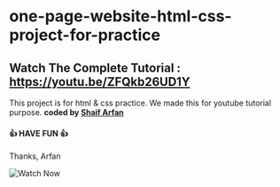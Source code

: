 # one-page-website-html-css-project-for-practice
## Watch The Complete Tutorial : https://youtu.be/ZFQkb26UD1Y


This project is for html &amp; css practice. We made this for youtube tutorial purpose.
<b>coded by [Shaif Arfan](https://github.com/shaifarfan)</b>
#### 👍 HAVE FUN 👍
Thanks, Arfan


![Watch Now](./img/Design.jpg)
